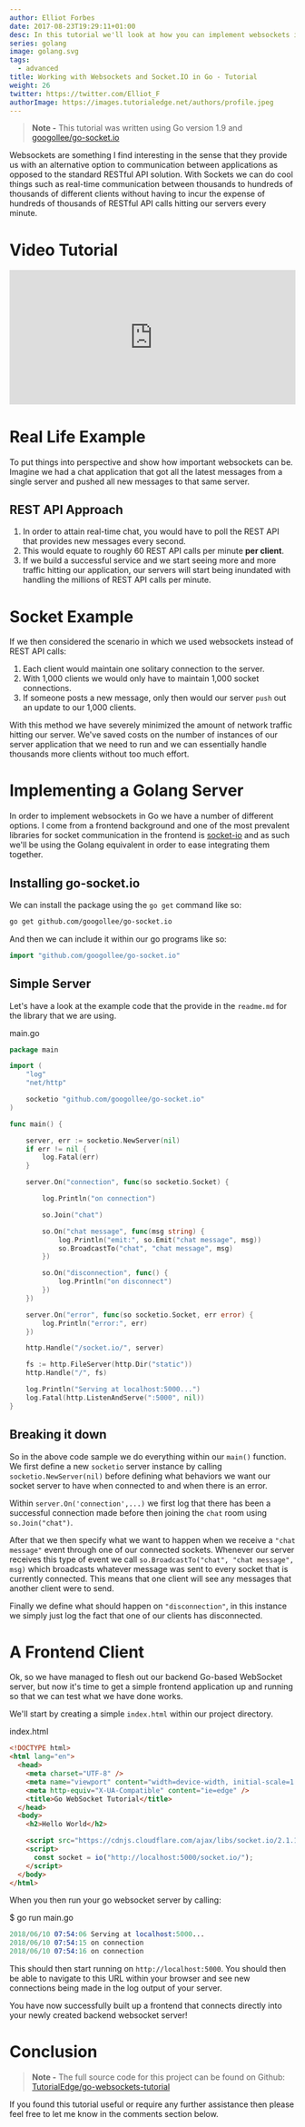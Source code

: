 ```yaml
---
author: Elliot Forbes
date: 2017-08-23T19:29:11+01:00
desc: In this tutorial we'll look at how you can implement websockets in Golang
series: golang
image: golang.svg
tags:
  - advanced
title: Working with Websockets and Socket.IO in Go - Tutorial
weight: 26
twitter: https://twitter.com/Elliot_F
authorImage: https://images.tutorialedge.net/authors/profile.jpeg
---
```


> **Note -** This tutorial was written using Go version 1.9 and
> [googollee/go-socket.io](https://github.com/googollee/go-socket.io)

Websockets are something I find interesting in the sense that they provide us
with an alternative option to communication between applications as opposed to
the standard RESTful API solution. With Sockets we can do cool things such as
real-time communication between thousands to hundreds of thousands of different
clients without having to incur the expense of hundreds of thousands of RESTful
API calls hitting our servers every minute.

# Video Tutorial

<div style="position:relative;height:0;padding-bottom:47.08%"><iframe src="https://www.youtube.com/embed/ycgCMOWPgiw?ecver=2" style="position:absolute;width:100%;height:100%;left:0" width="765" height="360" frameborder="0" allow="autoplay; encrypted-media" allowfullscreen></iframe></div>

# Real Life Example

To put things into perspective and show how important websockets can be. Imagine
we had a chat application that got all the latest messages from a single server
and pushed all new messages to that same server.

## REST API Approach

1. In order to attain real-time chat, you would have to poll the REST API that
   provides new messages every second.
1. This would equate to roughly 60 REST API calls per minute **per client**.
1. If we build a successful service and we start seeing more and more traffic
   hitting our application, our servers will start being inundated with handling
   the millions of REST API calls per minute.

# Socket Example

If we then considered the scenario in which we used websockets instead of REST
API calls:

1. Each client would maintain one solitary connection to the server.
1. With 1,000 clients we would only have to maintain 1,000 socket connections.
1. If someone posts a new message, only then would our server `push` out an
   update to our 1,000 clients.

With this method we have severely minimized the amount of network traffic
hitting our server. We've saved costs on the number of instances of our server
application that we need to run and we can essentially handle thousands more
clients without too much effort.

# Implementing a Golang Server

In order to implement websockets in Go we have a number of different options. I
come from a frontend background and one of the most prevalent libraries for
socket communication in the frontend is [socket-io](https://socket.io/) and as
such we'll be using the Golang equivalent in order to ease integrating them
together.

## Installing go-socket.io

We can install the package using the `go get` command like so:

```bash
go get github.com/googollee/go-socket.io
```

And then we can include it within our go programs like so:

```go
import "github.com/googollee/go-socket.io"
```

## Simple Server

Let's have a look at the example code that the provide in the `readme.md` for
the library that we are using.

<div class="filename">main.go</div>

```go
package main

import (
    "log"
    "net/http"

    socketio "github.com/googollee/go-socket.io"
)

func main() {

    server, err := socketio.NewServer(nil)
    if err != nil {
        log.Fatal(err)
    }

    server.On("connection", func(so socketio.Socket) {

        log.Println("on connection")

        so.Join("chat")

        so.On("chat message", func(msg string) {
            log.Println("emit:", so.Emit("chat message", msg))
            so.BroadcastTo("chat", "chat message", msg)
        })

        so.On("disconnection", func() {
            log.Println("on disconnect")
        })
    })

    server.On("error", func(so socketio.Socket, err error) {
        log.Println("error:", err)
    })

    http.Handle("/socket.io/", server)

    fs := http.FileServer(http.Dir("static"))
    http.Handle("/", fs)

    log.Println("Serving at localhost:5000...")
    log.Fatal(http.ListenAndServe(":5000", nil))
}

```

## Breaking it down

So in the above code sample we do everything within our `main()` function. We
first define a new `socketio` server instance by calling
`socketio.NewServer(nil)` before defining what behaviors we want our socket
server to have when connected to and when there is an error.

Within `server.On('connection',...)` we first log that there has been a
successful connection made before then joining the `chat` room using
`so.Join("chat")`.

After that we then specify what we want to happen when we receive a
`"chat message"` event through one of our connected sockets. Whenever our server
receives this type of event we call
`so.BroadcastTo("chat", "chat message", msg)` which broadcasts whatever message
was sent to every socket that is currently connected. This means that one client
will see any messages that another client were to send.

Finally we define what should happen on `"disconnection"`, in this instance we
simply just log the fact that one of our clients has disconnected.

# A Frontend Client

Ok, so we have managed to flesh out our backend Go-based WebSocket server, but
now it's time to get a simple frontend application up and running so that we can
test what we have done works.

We'll start by creating a simple `index.html` within our project directory.

<div class="filename">index.html</div>

```html
<!DOCTYPE html>
<html lang="en">
  <head>
    <meta charset="UTF-8" />
    <meta name="viewport" content="width=device-width, initial-scale=1.0" />
    <meta http-equiv="X-UA-Compatible" content="ie=edge" />
    <title>Go WebSocket Tutorial</title>
  </head>
  <body>
    <h2>Hello World</h2>

    <script src="https://cdnjs.cloudflare.com/ajax/libs/socket.io/2.1.1/socket.io.js"></script>
    <script>
      const socket = io("http://localhost:5000/socket.io/");
    </script>
  </body>
</html>
```

When you then run your go websocket server by calling:

<div class="filename"> $ go run main.go</div>

```s
2018/06/10 07:54:06 Serving at localhost:5000...
2018/06/10 07:54:15 on connection
2018/06/10 07:54:16 on connection
```

This should then start running on `http://localhost:5000`. You should then be
able to navigate to this URL within your browser and see new connections being
made in the log output of your server.

You have now successfully built up a frontend that connects directly into your
newly created backend websocket server!

# Conclusion

> **Note -** The full source code for this project can be found on Github:
> [TutorialEdge/go-websockets-tutorial](https://github.com/TutorialEdge/go-websockets-tutorial)

If you found this tutorial useful or require any further assistance then please
feel free to let me know in the comments section below.
